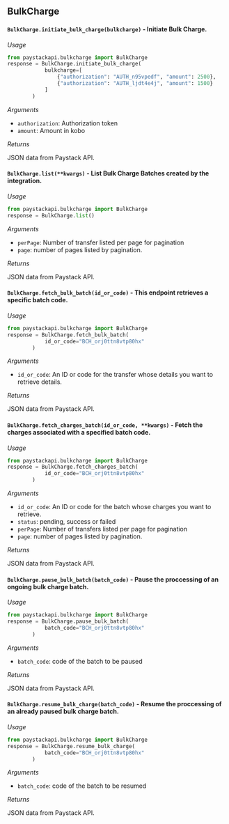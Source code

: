 BulkCharge
--------------

#### `BulkCharge.initiate_bulk_charge(bulkcharge)` - Initiate Bulk Charge.

*Usage*

```python
from paystackapi.bulkcharge import BulkCharge
response = BulkCharge.initiate_bulk_charge(
            bulkcharge=[
                {"authorization": "AUTH_n95vpedf", "amount": 2500}, 
                {"authorization": "AUTH_ljdt4e4j", "amount": 1500}
            ]
        )
```

*Arguments*
- `authorization`: Authorization token
- `amount`: Amount in kobo

*Returns*

JSON data from Paystack API.


#### `BulkCharge.list(**kwargs)` - List Bulk Charge Batches created by the integration.

*Usage*

```python
from paystackapi.bulkcharge import BulkCharge
response = BulkCharge.list()
```

*Arguments*

- `perPage`: Number of transfer listed per page for pagination
- `page`: number of pages listed by pagination.

*Returns*

JSON data from Paystack API.


#### `BulkCharge.fetch_bulk_batch(id_or_code)` - This endpoint retrieves a specific batch code.

*Usage*

```python
from paystackapi.bulkcharge import BulkCharge
response = BulkCharge.fetch_bulk_batch(
            id_or_code="BCH_orj0ttn8vtp80hx"
        )
```

*Arguments*
- `id_or_code`: An ID or code for the transfer whose details you want to retrieve details.

*Returns*

JSON data from Paystack API.

#### `BulkCharge.fetch_charges_batch(id_or_code, **kwargs)` - Fetch the charges associated with a specified batch code.

*Usage*

```python
from paystackapi.bulkcharge import BulkCharge
response = BulkCharge.fetch_charges_batch(
            id_or_code="BCH_orj0ttn8vtp80hx"
        )
```

*Arguments*

- `id_or_code`: An ID or code for the batch whose charges you want to retrieve.
- `status`: pending, success or failed
- `perPage`: Number of transfers listed per page for pagination
- `page`: number of pages listed by pagination.

*Returns*

JSON data from Paystack API.

#### `BulkCharge.pause_bulk_batch(batch_code)` - Pause the proccessing of an ongoing bulk charge batch.

*Usage*

```python
from paystackapi.bulkcharge import BulkCharge
response = BulkCharge.pause_bulk_batch(
            batch_code="BCH_orj0ttn8vtp80hx"
        )
```

*Arguments*
- `batch_code`: code of the batch to be paused


*Returns*

JSON data from Paystack API.


#### `BulkCharge.resume_bulk_charge(batch_code)` - Resume the proccessing of an already paused bulk charge batch.

*Usage*

```python
from paystackapi.bulkcharge import BulkCharge
response = BulkCharge.resume_bulk_charge(
            batch_code="BCH_orj0ttn8vtp80hx"
        )
```

*Arguments*
- `batch_code`: code of the batch to be resumed

*Returns*

JSON data from Paystack API.

